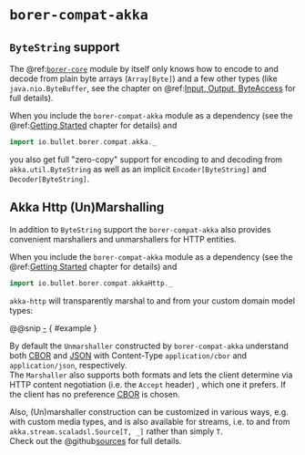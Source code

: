 `borer-compat-akka`
==================

`ByteString` support
--------------------

The @ref:[`borer-core`](borer-core/index.md) module by itself only knows how to encode to and decode from plain byte
arrays (`Array[Byte]`) and a few other types (like `java.nio.ByteBuffer`, see the chapter on
@ref:[Input, Output, ByteAccess](borer-core/supporting-typeclasses.md) for full details).

When you include the `borer-compat-akka` module as a dependency (see the
@ref:[Getting Started](getting-started.md) chapter for details) and

```scala
import io.bullet.borer.compat.akka._
```

you also get full "zero-copy" support for encoding to and decoding from `akka.util.ByteString` as well as an implicit
`Encoder[ByteString]` and `Decoder[ByteString]`.


Akka Http (Un)Marshalling
-------------------------

In addition to `ByteString` support the `borer-compat-akka` also provides convenient marshallers and unmarshallers
for HTTP entities.

When you include the `borer-compat-akka` module as a dependency (see the
@ref:[Getting Started](getting-started.md) chapter for details) and

```scala
import io.bullet.borer.compat.akkaHttp._
```
 
`akka-http` will transparently marshal to and from your custom domain model types:

@@snip [-]($test$/AkkaHttpSupportSpec.scala) { #example }
 
By default the `Unmarshaller` constructed by `borer-compat-akka` understand both [CBOR] and [JSON] with Content-Type
`application/cbor` and `application/json`, respectively.<br>
The `Marshaller` also supports both formats and lets the client determine via HTTP content negotiation (i.e. the
`Accept` header) , which one it prefers. If the client has no preference [CBOR] is chosen.

Also, (Un)marshaller construction can be customized in various ways, e.g. with custom media types, and is also available
for streams, i.e. to and from `akka.stream.scaladsl.Source[T, _]` rather than simply `T`.<br>
Check out the @github[sources](/akka/src/main/scala/io/bullet/borer/compat/akkaHttp.scala) for full details.

  [CBOR]: http://cbor.io/
  [JSON]: http://json.org/ 